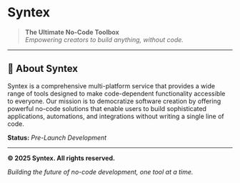 # Syntex

> **The Ultimate No-Code Toolbox**  
> *Empowering creators to build anything, without code.*

---

## 🚀 About Syntex

Syntex is a comprehensive multi-platform service that provides a wide range of tools designed to make code-dependent functionality accessible to everyone. Our mission is to democratize software creation by offering powerful no-code solutions that enable users to build sophisticated applications, automations, and integrations without writing a single line of code.

**Status:** *Pre-Launch Development*

---

**© 2025 Syntex. All rights reserved.**

*Building the future of no-code development, one tool at a time.*
